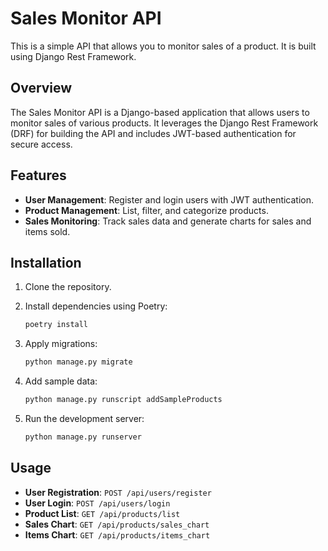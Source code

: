 # Sales Monitor API

This is a simple API that allows you to monitor sales of a product. It is built using Django Rest Framework.

## Overview

The Sales Monitor API is a Django-based application that allows users to monitor sales of various products. It leverages the Django Rest Framework (DRF) for building the API and includes JWT-based authentication for secure access.

## Features

- **User Management**: Register and login users with JWT authentication.
- **Product Management**: List, filter, and categorize products.
- **Sales Monitoring**: Track sales data and generate charts for sales and items sold.

## Installation

1. Clone the repository.
2. Install dependencies using Poetry:

    ```sh
    poetry install
    ```

3. Apply migrations:

    ```sh
    python manage.py migrate
    ```

4. Add sample data:

    ```sh
    python manage.py runscript addSampleProducts
    ```

5. Run the development server:

    ```sh
    python manage.py runserver
    ```

## Usage

- **User Registration**: `POST /api/users/register`
- **User Login**: `POST /api/users/login`
- **Product List**: `GET /api/products/list`
- **Sales Chart**: `GET /api/products/sales_chart`
- **Items Chart**: `GET /api/products/items_chart`